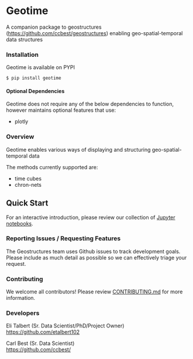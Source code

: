# Geotime


A companion package to geostructures (https://github.com/ccbest/geostructures) enabling geo-spatial-temporal data structures



### Installation

Geotime is available on PYPI
```
$ pip install geotime
```

#### Optional Dependencies
Geotime does not require any of the below dependencies to function, however maintains optional features that use:
* plotly

### Overview

Geotime enables various ways of displaying and structuring geo-spatial-temporal data

The methods currently supported are:
* time cubes
* chron-nets




## Quick Start

For an interactive introduction, please review our collection of [Jupyter notebooks](./notebooks).



### Reporting Issues / Requesting Features

The Geostructures team uses Github issues to track development goals. Please include as much detail as possible so we can effectively triage your request.

### Contributing

We welcome all contributors! Please review [CONTRIBUTING.md](./CONTRIBUTING.md) for more information.

### Developers
Eli Talbert (Sr. Data Scientist/PhD/Project Owner)\
https://github.com/etalbert102 

Carl Best (Sr. Data Scientist)\
https://github.com/ccbest/

